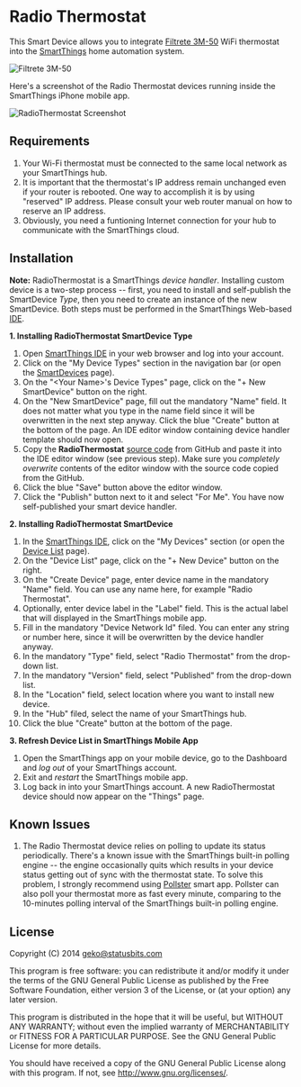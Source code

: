 Radio Thermostat
================

This Smart Device allows you to integrate
[Filtrete 3M-50](http://www.radiothermostat.com/filtrete/products/3M-50/)
WiFi thermostat into the [SmartThings](http://fbuy.me/bb9pe) home automation
system.

![Filtrete 3M-50](http://statusbits.github.io/images/Filtrete_3M50.jpg)

Here's a screenshot of the Radio Thermostat devices running inside the
SmartThings iPhone mobile app.

![RadioThermostat Screenshot](http://statusbits.github.io/images/RadioThermostat.jpg)


Requirements
------------

1. Your Wi-Fi thermostat must be connected to the same local network as your
SmartThings hub.
2. It is important that the thermostat's IP address remain unchanged even if
your router is rebooted. One way to accomplish it is by using "reserved" IP
address. Please consult your web router manual on how to reserve an IP
address.
3. Obviously, you need a funtioning Internet connection for your hub to
communicate with the SmartThings cloud.


Installation
------------

**Note:** RadioThermostat is a SmartThings *device handler*. Installing custom
device is a two-step process -- first, you need to install and self-publish
the SmartDevice *Type*, then you need to create an instance of the new
SmartDevice. Both steps must be performed in the SmartThings Web-based
[IDE](https://graph.api.smartthings.com).

**1. Installing RadioThermostat SmartDevice Type**

1. Open [SmartThings IDE](https://graph.api.smartthings.com) in your web
browser and log into your account.
2. Click on the "My Device Types" section in the navigation bar (or open the
[SmartDevices](https://graph.api.smartthings.com/ide/devices) page).
3. On the "\<Your Name\>'s Device Types" page, click on the "+ New SmartDevice"
button on the right.
4. On the "New SmartDevice" page, fill out the mandatory "Name" field. It does
not matter what you type in the name field since it will be overwritten in the
next step anyway. Click the blue "Create" button at the bottom of the page. An
IDE editor window containing device handler template should now open.
5. Copy the **RadioThermostat**
[source code](https://github.com/statusbits/smartthings/blob/master/RadioThermostat/RadioThermostat.device.groovy)
from GitHub and paste it into the IDE editor window (see previous step). Make
sure you *completely overwrite* contents of the editor window with the source
code copied from the GitHub.
6. Click the blue "Save" button above the editor window.
7. Click the "Publish" button next to it and select "For Me". You have now
self-published your smart device handler.

**2. Installing RadioThermostat SmartDevice**

1. In the [SmartThings IDE](https://graph.api.smartthings.com), click on the
"My Devices" section (or open the [Device List](https://graph.api.smartthings.com/device/list)
page).
2. On the "Device List" page, click on the "+ New Device" button on the right.
3. On the "Create Device" page, enter device name in the mandatory "Name"
field. You can use any name here, for example "Radio Thermostat".
4. Optionally, enter device label in the "Label" field. This is the actual
label that will displayed in the SmartThings mobile app.
5. Fill in the mandatory "Device Network Id" filed. You can enter any string
or number here, since it will be overwritten by the device handler anyway.
6. In the mandatory "Type" field, select "Radio Thermostat" from the drop-down
list.
7. In the mandatory "Version" field, select "Published" from the drop-down
list.
8. In the "Location" field, select location where you want to install new
device.
9. In the "Hub" filed, select the name of your SmartThings hub.
10. Click the blue "Create" button at the bottom of the page.

**3. Refresh Device List in SmartThings Mobile App**

1. Open the SmartThings app on your mobile device, go to the Dashboard and
*log out* of your SmartThings account.
2. Exit and *restart* the SmartThings mobile app.
3. Log back in into your SmartThings account. A new RadioThermostat device
should now appear on the "Things" page.


Known Issues
------------

1. The Radio Thermostat device relies on polling to update its status
periodically. There's a known issue with the SmartThings built-in polling
engine -- the engine occasionally quits which results in your device status
getting out of sync with the thermostat state. To solve this problem, I
strongly recommend using
[Pollster](https://github.com/statusbits/smartthings/tree/master/Pollster)
smart app. Pollster can also poll your thermostat more as fast every minute,
comparing to the 10-minutes polling interval of the SmartThings built-in
polling engine.


License
-------

Copyright (C) 2014 geko@statusbits.com

This program is free software: you can redistribute it and/or modify it
under the terms of the GNU General Public License as published by the Free
Software Foundation, either version 3 of the License, or (at your option)
any later version.

This program is distributed in the hope that it will be useful, but
WITHOUT ANY WARRANTY; without even the implied warranty of MERCHANTABILITY
or FITNESS FOR A PARTICULAR PURPOSE.  See the GNU General Public License
for more details.

You should have received a copy of the GNU General Public License along
with this program.  If not, see <http://www.gnu.org/licenses/>.
